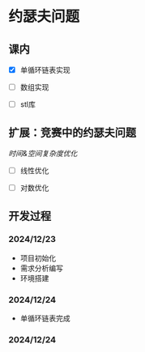 # 约瑟夫问题

## 课内

- [x] 单循环链表实现

- [ ] 数组实现
  
- [ ] stl库
  

## 扩展：竞赛中的约瑟夫问题

*时间&空间复杂度优化*
  
- [ ] 线性优化
  
- [ ] 对数优化
  

## 开发过程

### 2024/12/23

- 项目初始化
- 需求分析编写
- 环境搭建

### 2024/12/24

- 单循环链表完成

### 2024/12/24